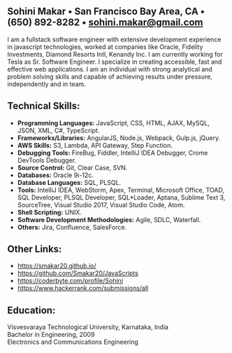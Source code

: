 ## Sohini Makar • San Francisco Bay Area, CA • (650) 892-8282 • sohini.makar@gmail.com
I am a fullstack software engineer with extensive development experience in javascript technologies, worked at companies like Oracle, Fidelity Investments, Diamond Resorts Intl, Kenandy Inc. I am currently working for Tesla as Sr. Software Engineer. I specialize in creating accessible, fast and effective web applications. I am an individual with strong analytical and problem solving skills and capable of achieving results under pressure, independently and in team.

## Technical Skills:
- **Programming Languages:** JavaScript, CSS, HTML, AJAX, MySQL, JSON, XML, C#, TypeScript.
- **Frameworks/Libraries:** AngularJS, Node.js, Webpack, Gulp.js, jQuery.
- **AWS Skills:** S3, Lambda, API Gateway, Step Function.
- **Debugging Tools:** FireBug, Fiddler, IntelliJ IDEA Debugger, Crome DevTools Debugger.
- **Source Control:** Git, Clear Case, SVN.
- **Databases:** Oracle 9i-12c.
- **Database Languages:** SQL, PLSQL.
- **Tools:** IntelliJ IDEA, WebStorm, Apex, Terminal, Microsoft Office, TOAD, SQL Developer, PLSQL Developer, SQL*Loader, Aptana, Sublime Text 3, SourceTree, Visual Studio 2017, Visual Studio Code, Atom.
- **Shell Scripting:** UNIX.
- **Software Development Methodologies:** Agile, SDLC, Waterfall.
- **Others:** Jira, Confluence, SalesForce.

## Other Links:
- https://smakar20.github.io/
- https://github.com/Smakar20/JavaScripts
- https://coderbyte.com/profile/Sohini
- https://www.hackerrank.com/submissions/all

## Education:
Visvesvaraya Technological University, Karnataka, India<br />
Bachelor in Engineering, 2009<br />
Electronics and Communications Engineering<br />
